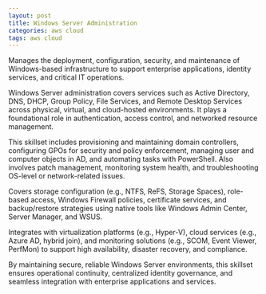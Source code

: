 ```yaml
---
layout: post
title: Windows Server Administration
categories: aws cloud
tags: aws cloud
---
```


Manages the deployment, configuration, security, and maintenance of Windows-based infrastructure to support enterprise applications, identity services, and critical IT operations.

<!--more-->
Windows Server administration covers services such as Active Directory, DNS, DHCP, Group Policy, File Services, and Remote Desktop Services across physical, virtual, and cloud-hosted environments. It plays a foundational role in authentication, access control, and networked resource management.

This skillset includes provisioning and maintaining domain controllers, configuring GPOs for security and policy enforcement, managing user and computer objects in AD, and automating tasks with PowerShell. Also involves patch management, monitoring system health, and troubleshooting OS-level or network-related issues.

Covers storage configuration (e.g., NTFS, ReFS, Storage Spaces), role-based access, Windows Firewall policies, certificate services, and backup/restore strategies using native tools like Windows Admin Center, Server Manager, and WSUS.

Integrates with virtualization platforms (e.g., Hyper-V), cloud services (e.g., Azure AD, hybrid join), and monitoring solutions (e.g., SCOM, Event Viewer, PerfMon) to support high availability, disaster recovery, and compliance.

By maintaining secure, reliable Windows Server environments, this skillset ensures operational continuity, centralized identity governance, and seamless integration with enterprise applications and services.